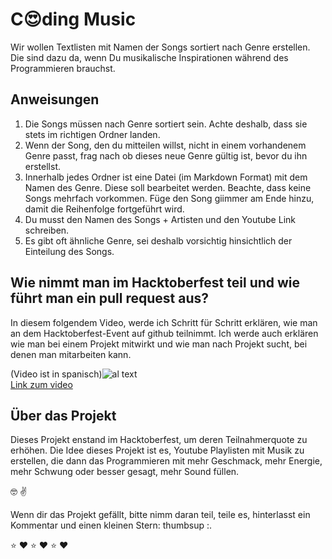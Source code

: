 # C:heart_eyes:ding Music

Wir wollen Textlisten mit Namen der Songs sortiert nach Genre  erstellen. Die sind dazu da, wenn Du musikalische Inspirationen während des Programmieren brauchst.

## Anweisungen

1. Die Songs müssen nach Genre sortiert sein. Achte deshalb, dass sie stets im richtigen Ordner landen.
2. Wenn der Song, den du mitteilen willst, nicht in einem vorhandenem Genre passt, frag nach ob dieses neue Genre gültig ist, bevor du ihn erstellst.
3. Innerhalb jedes Ordner ist eine Datei (im Markdown Format) mit dem Namen des Genre. Diese soll bearbeitet werden. Beachte, dass keine Songs mehrfach vorkommen. Füge den Song giimmer am Ende hinzu, damit die Reihenfolge fortgeführt wird.
4. Du musst den Namen des Songs + Artisten und den Youtube Link schreiben.
5. Es gibt oft ähnliche Genre, sei deshalb vorsichtig hinsichtlich der Einteilung des Songs.

## Wie nimmt man im Hacktoberfest teil und wie führt man ein pull request aus?

In diesem folgendem Video, werde ich Schritt für Schritt erklären, wie man an dem Hacktoberfest-Event auf github teilnimmt. Ich werde auch erklären wie man bei einem Projekt mitwirkt und wie man nach Projekt sucht, bei denen man mitarbeiten kann.

(Video ist in spanisch)![al text](https://i.ytimg.com/vi/8MQN0U1AwgU/hqdefault.jpg "Video youtube") 
<br>
[Link zum video](https://www.youtube.com/watch?v=8MQN0U1AwgU)


## Über das Projekt

Dieses Projekt enstand im Hacktoberfest, um deren Teilnahmerquote zu erhöhen. Die Idee dieses Projekt ist es, Youtube Playlisten mit Musik zu erstellen, die dann das Programmieren mit mehr Geschmack, mehr Energie, mehr Schwung oder besser gesagt, mehr Sound füllen.

:nerd_face: :v:

Wenn dir das Projekt gefällt, bitte nimm daran teil, teile es, hinterlasst ein Kommentar und einen kleinen Stern: thumbsup :.

:star: :heart: :star: :heart: :star: :heart:
